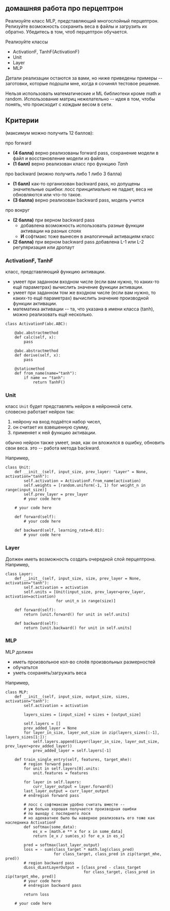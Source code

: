 ## домашняя работа про перцептрон

Реализуйте класс MLP, представляющий многослойный перцептрон. 
Релизуйте возможность сохранить веса в файлы и загрузить их обратно. 
Убедитесь в том, чтоб перцептрон обучается.

Реализуйте классы 
* ActivationF, TanhF(ActivationF)
* Unit
* Layer
* MLP

Детали реализации остаются за вами, но ниже приведены примеры -- заготовки, которые подошли мне, когда я сочинял тестовое решение.

Нельзя использовать математические и ML библиотеки кроме math и random. Использование матриц нежелательно -- идея в том, чтобы понять, что происходит с *каждым* весом в сети.

## Критерии 
(максимум можно получить 12 баллов):

про forward
* **(4 балла)** верно реализованы forward pass, сохранение модели в файл и восстановление модели из файла
* **(1 балл)** верно реализован класс про функцию *Tanh*

про backward (можно получить либо 1 либо 3 балла)
* **(1 балл)** как-то организован backward pass, но допущены значительные ошибки: лосс принципиально не падает, веса не обновляются или что-то такое.
* **(3 балла)** верно реализован backward pass, модель учится

про вокруг
* **(2 балла)** при верном backward pass 
  * добавлена возможность использовать разные функции активации на разных слоях 
  * **И** софтмакс тоже вынесен в аналогичный активациям класс
* **(2 балла)** при верном backward pass добавлена L-1 или L-2 регуляризация или дропаут

### ActivationF, TanhF
класс, представляющий функцию активации.  
* умеет при заданном входном числе (если вам нужно, то каких-то ещё параметрах) вычислить значение функции активации.  
* умеет при заданном том же входном числе (если вам нужно, то каких-то ещё параметрах) вычислить значение производной функции активации.  
* математика активации -- та, что указана в имени класса (tanh), можно реализовать ещё несколько.

```python3
class ActivationF(abc.ABC):

    @abc.abstractmethod
    def calc(self, x):
        pass

    @abc.abstractmethod
    def derive(self, x):
        pass

    @staticmethod
    def from_name(name="tanh"):
        if name == "tanh":
            return TanhF()
```

### Unit
класс `Unit` будет представлять нейрон в нейронной сети.  
словесно работает нейрон так: 
1. нейрону на вход подаётся набор чисел, 
2. он считает их взвешенную сумму, 
3. применяет к ней функцию активации.

обычно нейрон также умеет, зная, как он вложился в ошибку, обновить свои веса. это -- работа метода backward.

Например,
```python3
class Unit:
    def __init__(self, input_size, prev_layer: "Layer" = None, activation="tanh"):
        self.activation = ActivationF.from_name(activation)
        self.weights = [random.uniform(-1, 1) for weight_n in range(input_size)]
        self.prev_layer = prev_layer
        # your code here

    # your code here

    def forward(self):
        # your code here

    def backward(self, learning_rate=0.01):
        # your code here

```

### Layer
Должен иметь возможность создать очередной слой перцептрона. Например, 
```python3
class Layer:
    def __init__(self, input_size, size, prev_layer = None, activation="tanh"):
        self.activation = activation
        self.units = [Unit(input_size, prev_layer=prev_layer, activation=activation)
                      for unit_n in range(size)]
    
    def forward(self):
        return [unit.forward() for unit in self.units]

    def backward(self):
        return [unit.backward() for unit in self.units]
```
 

### MLP
MLP должен 
* иметь произвольное кол-во слоёв произвольных размерностей
* обучатьтся
* уметь сохранять/загружать веса

Например, 
```python3
class MLP:
    def __init__(self, input_size, output_size, sizes, activation="tanh"):
        self.activation = activation
        
        layers_sizes = [input_size] + sizes + [output_size]
        
        self.layers = []
        prev_added_layer = None
        for layer_in_size, layer_out_size in zip(layers_sizes[:-1], layers_sizes[1:]):
            self.layers.append(Layer(layer_in_size, layer_out_size, prev_layer=prev_added_layer))
            prev_added_layer = self.layers[-1]
    
    def train_single_entry(self, features, target_mhe):
        # region forward pass
        for unit in self.layers[0].units:
            unit.features = features

        for layer in self.layers:
            curr_layer_output = layer.forward()
        last_layer_output = curr_layer_output
        # endregion forward pass

        # лосс с софтмаксом удобно считать вместе -- 
        # уж больно хорошая получается производная ошибки
        # по выходу с последнего лося
        # но адекватнее было бы наверное реализовать его тоже как наследника ActivationF
        def softmax(some_data):
            es_x = [math.e ** x for x in some_data]
            return [e_x / sum(es_x) for e_x in es_x]

        pred = softmax(last_layer_output)
        loss = - sum(class_target * math.log(class_pred)
                     for class_target, class_pred in zip(target_mhe, pred))
        # region backward pass
        dLoss_dLastLayerOutput = [class_pred - class_target
                                  for class_target, class_pred in zip(target_mhe, pred)]
        # your code here
        # endregion backward pass

        return loss
        
    # your code here
```
